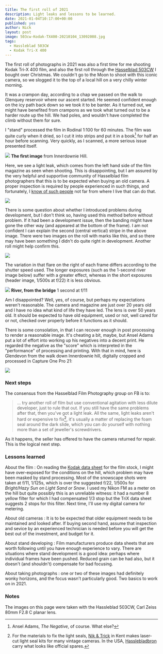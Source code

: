 ```yaml
---
title: The first roll of 2021
description: Light leaks and lessons to be learned.
date: 2021-01-04T10:17:00+00:00
published: yes
author: Nick
layout: post
image: 503cw-Kodak-TX400-20210104_13092008.jpg
tags:
  - Hassleblad 503CW
  - Kodak Tri-X 400
---
```

The first roll of photographs in 2021 was also a first time for me shooting Kodak Tri-X 400 film, and also the first roll through the [Hasselblad 503CW](/cameras/hasselblad-v) I bought over Christmas. We couldn't go to the Moon to shoot with this iconic camera, so we slogged it to the top of a local hill on a very chilly winter morning. 

It was a crampon day, according to a chap we passed on the walk to Glenquey reservoir where our ascent started. He seemed confident enough on the icy path back down so we took it to be banter. As it turned out, we might have benefited from crampons as we took what turned out to be a harder route up the hill. We had poles, and wouldn't have completed the climb without them for sure.

I "stand" processed the film in Rodinal 1:100 for 60 minutes. The film was quite curly when it dried, so I cut it into strips and put it in a book[^whatbook] for half an hour before scanning. Very quickly, as I scanned, a more serious issue presented itself. 

![](/img/503cw-Kodak-TX400-20210104_12143206.jpg)
**The first image** from Innerdownie Hill.

Here, we see a light leak, which comes from the left hand side of the film magazine as seen when shooting. This is disappointing, but I am assured by the very helpful and supportive community of Hasselblad film photographers that this is to be expected when buying an old camera. A proper inspection is required by people experienced in such things, and fortunately, I [know of such people](https://www.cameratiks.co.uk/repairs) not far from where I live that can do that. 

![](/img/503cw-Kodak-TX400-20210104_12162137.jpg)

There is some question about whether I introduced problems during development, but I don't think so, having used this method before without problem. If it had been a development issue, then the banding might have gone the other way (and appeared at the bottom of the frame). I am not confident I can explain the second (central vertical) stripe in the above image. There were two images on the roll with marks like this, and so there may have been something I didn't do quite right in development. Another roll might help confirm this.

![](/img/503cw-Kodak-TX400-20210104_13365007.jpg)

The variation in that flare on the right of each frame differs according to the shutter speed used. The longer exposures (such as the 1-second river image below) suffer with a greater effect, whereas in the short exposures (header image, 1/500s at f/22) it is less obvious.

![](/img/503cw-Kodak-TX400-20210104_13514102.jpg)
**River, from the bridge** 1 second at f/11

Am I disappointed? Well, yes, of course, but perhaps my expectations weren't reasonable. The camera and magazine are just over 20 years old and I have no idea what kind of life they have led. The lens is over 50 years old. It should be expected to have old equipment, used or not, well cared for or not, checked over properly before it functions as it should.

There is some consolation, in that I can recover enough in post processing to render a reasonable image. It's cheating a bit, maybe, but Ansel Adams put a lot of effort into working up his negatives into a decent print. He regarded the negative as the "score" which is interpreted in the "performance" of processing and printing. With that in mind, here is Glendevon from the walk down Innerdownie hill, digitally cropped and processed in Capture One Pro 21:

![](/img/503cw-Kodak-TX400-20210104_13325578.jpg)

### Next steps

The consensus from the Hasselblad Film Photography group on FB is to:

> ... try another roll of film but use conventional agitation with less dilute developer, just to rule that out. If you still have the same problems after that, then you've got a light leak. All the same, light leaks aren't hard or expensive to fix[^spares], it's usually a matter of replacing the foam seal around the dark slide, which you can do yourself with nothing more than a set of jeweller's screwdrivers.

As it happens, the seller has offered to have the camera returned for repair. This is the logical next step.

### Lessons learned

About the film
: On reading the [Kodak data sheet](https://imaging.kodakalaris.com/sites/prod/files/files/products/f4017_TriX.pdf) for the film stock, I might have over-exposed for the conditions on the hill, which problem may have been masked by stand processing. Most of the snowscape shots were taken at f/11, 1/125s, which is over the suggested f/22, 1/500s for *Bright/Hazy Sun on Light Sand or Snow*. I used my Nikon FM as a meter on the hill but quite possibly this is an unreliable witness: it had a number 8 yellow filter for which I had compensated 1/3 stop but the TriX data sheet suggests 2 stops for this filter. Next time, I'll use my digital camera for metering.

About old cameras
: It is to be expected that older equipment needs to be maintained and looked after. If buying second hand, assume that inspection and sevice by an experienced technician is needed before you will get the best out of the investment, and budget for it.

About stand developing
: Film manufacturers produce data sheets that are worth following until you have enough experience to vary. There are situations where stand development is a good idea: perhaps where individual frames have been pushed. Reduced grain can be had also, but it doesn't (and shouldn't) compensate for bad focusing.

About taking photographs
: one or two of these images had definitely wonky horizons, and the focus wasn't particularly good. Two basics to work on in 2021.

[^spares]: For the materials to fix the light seals, [Nik & Trick](https://ntphotoworks.com/product/replacement-light-seal-kit-hasselblad-a12-c12-film-back/) in Kent makes laser-cut light seal kits for many vintage cameras. In the USA, [Hasslebladbron](http://products.hasselbladbron.com/Hasselblad/Spare-Parts) carry what looks like official spares.

### Notes

The images on this page were taken with the Hassleblad 503CW, Carl Zeiss 80mm F2.8 C planar lens. 

[^whatbook]: Ansel Adams, *The Negative*, of course. What else?
